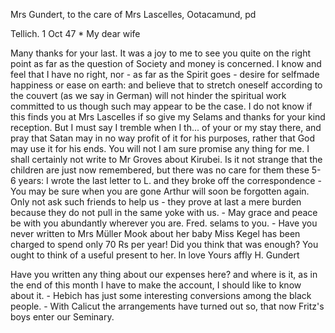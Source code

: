 Mrs Gundert, to the care of Mrs Lascelles, Ootacamund, pd

 Tellich. 1 Oct 47
 <Friday>*
My dear wife

Many thanks for your last. It was a joy to me to see you quite on the right point as far as the question of Society and money is concerned. I know and feel that I have no right, nor - as far as the Spirit goes - desire for selfmade happiness or ease on earth: and believe that to stretch oneself according to the couvert (as we say in German) will not hinder the spiritual work committed to us though such may appear to be the case. I do not know if this finds you at Mrs Lascelles if so give my Selams and thanks for your kind reception. But I must say I tremble when I th... of your or my stay there, and pray that Satan may in no way profit of it for his purposes, rather that God may use it for his ends. You will not I am sure promise any thing for me. I shall certainly not write to Mr Groves about Kirubei. Is it not strange that the children are just now remembered, but there was no care for them these 5-6 years: I wrote the last letter to L. and they broke off the correspondence - You may be sure when you are gone Arthur will soon be forgotten again. Only not ask such friends to help us - they prove at last a mere burden because they do not pull in the same yoke with us. - May grace and peace be with you abundantly wherever you are. Fred. selams to you. - Have you never written to Mrs Müller Mook about her baby Miss Kegel has been charged to spend only 70 Rs per year! Did you think that was enough? You ought to think of a useful present to her. 
 In love Yours affly
 H. Gundert

Have you written any thing about our expenses here? and where is it, as in the end of this month I have to make the account, I should like to know about it. - Hebich has just some interesting conversions among the black people. - With Calicut the arrangements have turned out so, that now Fritz's boys enter our Seminary.

